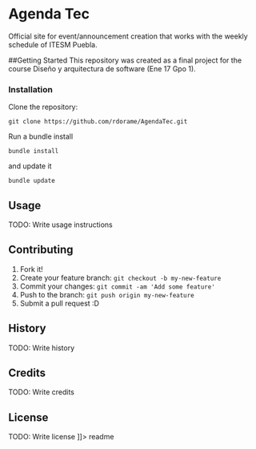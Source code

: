 # Agenda Tec
Official site for event/announcement creation that works with the weekly schedule of ITESM Puebla.

##Getting Started
This repository was created as a final project for the course Diseño y arquitectura de software (Ene 17 Gpo 1).

### Installation
Clone the repository:
```
git clone https://github.com/rdorame/AgendaTec.git
```
Run a bundle install
```
bundle install
```
and update it
```
bundle update
```


## Usage
TODO: Write usage instructions
## Contributing
1. Fork it!
2. Create your feature branch: `git checkout -b my-new-feature`
3. Commit your changes: `git commit -am 'Add some feature'`
4. Push to the branch: `git push origin my-new-feature`
5. Submit a pull request :D
## History
TODO: Write history
## Credits
TODO: Write credits
## License
TODO: Write license
]]></content>
  <tabTrigger>readme</tabTrigger>
</snippet>
